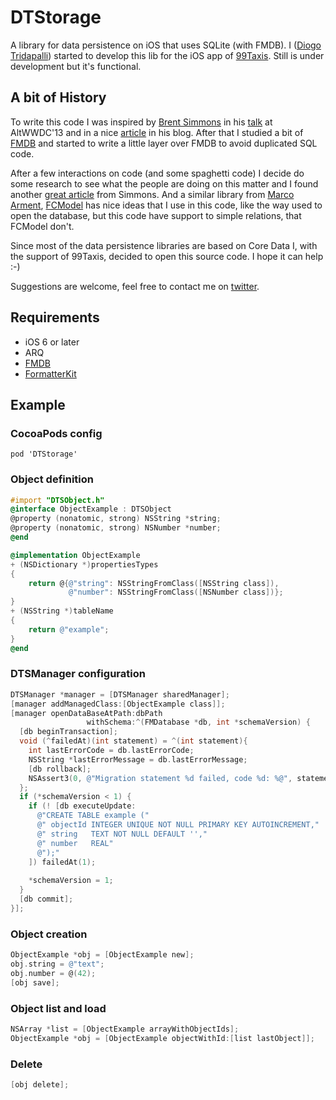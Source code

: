 DTStorage
=========

A library for data persistence on iOS that uses SQLite (with FMDB).
I ([Diogo Tridapalli](http://twitter.com/diogot)) started to develop this lib for the iOS app of [99Taxis](http://99taxis.com).
Still is under development but it's functional.

## A bit of History

To write this code I was inspired by [Brent Simmons](https://twitter.com/brentsimmons) in his [talk](http://inessential.com/2013/06/17/altwwdc_slides) at AltWWDC'13 and in a nice [article](http://inessential.com/2014/03/26/fetching_objects_with_fmdb_and_sqlite) in his blog. After that I studied a bit of [FMDB](https://github.com/ccgus/fmdb) and started to write a little layer over FMDB to avoid duplicated SQL code.

After a few interactions on code (and some spaghetti code) I decide do some research to see what the people are doing on this matter and I found another [great article](http://www.objc.io/issue-4/SQLite-instead-of-core-data.html) from Simmons. And a similar library from [Marco Arment](https://twitter.com/marcoarment), [FCModel](https://github.com/marcoarment/FCModel) has nice ideas that I use in this code, like the way used to open the database, but this code have support to simple relations, that FCModel don't.

Since most of the data persistence libraries are based on Core Data I, with the support of 99Taxis, decided to open this source code. I hope it can help :-)

Suggestions are welcome, feel free to contact me on [twitter](http://twitter.com/diogot).

## Requirements

* iOS 6 or later
* ARQ
* [FMDB](https://github.com/ccgus/fmdb)
* [FormatterKit](https://github.com/mattt/FormatterKit)

## Example

### CocoaPods config

```
pod 'DTStorage'
```

### Object definition

```objective-c
#import "DTSObject.h"
@interface ObjectExample : DTSObject
@property (nonatomic, strong) NSString *string;
@property (nonatomic, strong) NSNumber *number;
@end

@implementation ObjectExample
+ (NSDictionary *)propertiesTypes
{
    return @{@"string": NSStringFromClass([NSString class]),
             @"number": NSStringFromClass([NSNumber class])};
}
+ (NSString *)tableName
{
    return @"example";
}
@end
```

### DTSManager configuration

```objective-c
DTSManager *manager = [DTSManager sharedManager];
[manager addManagedClass:[ObjectExample class]];
[manager openDataBaseAtPath:dbPath
                 withSchema:^(FMDatabase *db, int *schemaVersion) {
  [db beginTransaction];
  void (^failedAt)(int statement) = ^(int statement){
    int lastErrorCode = db.lastErrorCode;
    NSString *lastErrorMessage = db.lastErrorMessage;
    [db rollback];
    NSAssert3(0, @"Migration statement %d failed, code %d: %@", statement, lastErrorCode, lastErrorMessage);
  };
  if (*schemaVersion < 1) {
    if (! [db executeUpdate:
      @"CREATE TABLE example ("
      @" objectId INTEGER UNIQUE NOT NULL PRIMARY KEY AUTOINCREMENT,"
      @" string   TEXT NOT NULL DEFAULT '',"
      @" number   REAL"
      @");"
    ]) failedAt(1);
        
    *schemaVersion = 1;
  }
  [db commit];
}];
```

### Object creation

```objective-c
ObjectExample *obj = [ObjectExample new];
obj.string = @"text";
obj.number = @(42);
[obj save];
```

### Object list and load

```objective-c
NSArray *list = [ObjectExample arrayWithObjectIds];
ObjectExample *obj = [ObjectExample objectWithId:[list lastObject]];
```

### Delete

```objective-c
[obj delete];
```
